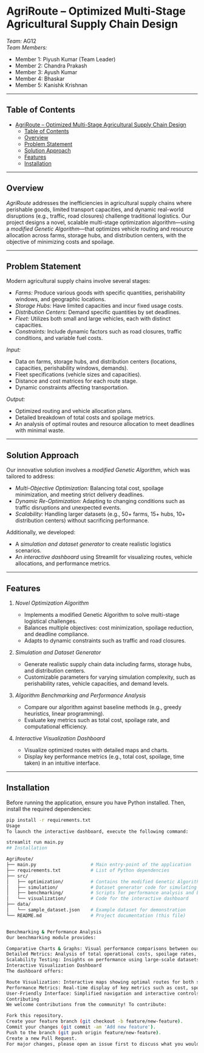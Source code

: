 # AgriRoute – Optimized Multi-Stage Agricultural Supply Chain Design

_Team:_ AG12  
_Team Members:_

- Member 1: Piyush Kumar (Team Leader)
- Member 2: Chandra Prakash
- Member 3: Ayush Kumar
- Member 4: Bhaskar
- Member 5: Kanishk Krishnan

---

## Table of Contents

- [AgriRoute – Optimized Multi-Stage Agricultural Supply Chain Design](#agriroute--optimized-multi-stage-agricultural-supply-chain-design)
  - [Table of Contents](#table-of-contents)
  - [Overview](#overview)
  - [Problem Statement](#problem-statement)
  - [Solution Approach](#solution-approach)
  - [Features](#features)
  - [Installation](#installation)

---

## Overview

_AgriRoute_ addresses the inefficiencies in agricultural supply chains where perishable goods, limited transport capacities, and dynamic real-world disruptions (e.g., traffic, road closures) challenge traditional logistics. Our project designs a novel, scalable multi-stage optimization algorithm—using a _modified Genetic Algorithm_—that optimizes vehicle routing and resource allocation across farms, storage hubs, and distribution centers, with the objective of minimizing costs and spoilage.

---

## Problem Statement

Modern agricultural supply chains involve several stages:

- _Farms:_ Produce various goods with specific quantities, perishability windows, and geographic locations.
- _Storage Hubs:_ Have limited capacities and incur fixed usage costs.
- _Distribution Centers:_ Demand specific quantities by set deadlines.
- _Fleet:_ Utilizes both small and large vehicles, each with distinct capacities.
- _Constraints:_ Include dynamic factors such as road closures, traffic conditions, and variable fuel costs.

_Input:_

- Data on farms, storage hubs, and distribution centers (locations, capacities, perishability windows, demands).
- Fleet specifications (vehicle sizes and capacities).
- Distance and cost matrices for each route stage.
- Dynamic constraints affecting transportation.

_Output:_

- Optimized routing and vehicle allocation plans.
- Detailed breakdown of total costs and spoilage metrics.
- An analysis of optimal routes and resource allocation to meet deadlines with minimal waste.

---

## Solution Approach

Our innovative solution involves a _modified Genetic Algorithm_, which was tailored to address:

- _Multi-Objective Optimization:_ Balancing total cost, spoilage minimization, and meeting strict delivery deadlines.
- _Dynamic Re-Optimization:_ Adapting to changing conditions such as traffic disruptions and unexpected events.
- _Scalability:_ Handling larger datasets (e.g., 50+ farms, 15+ hubs, 10+ distribution centers) without sacrificing performance.

Additionally, we developed:

- A _simulation and dataset generator_ to create realistic logistics scenarios.
- An _interactive dashboard_ using Streamlit for visualizing routes, vehicle allocations, and performance metrics.

---

## Features

1. _Novel Optimization Algorithm_

   - Implements a modified Genetic Algorithm to solve multi-stage logistical challenges.
   - Balances multiple objectives: cost minimization, spoilage reduction, and deadline compliance.
   - Adapts to dynamic constraints such as traffic and road closures.

2. _Simulation and Dataset Generator_

   - Generate realistic supply chain data including farms, storage hubs, and distribution centers.
   - Customizable parameters for varying simulation complexity, such as perishability rates, vehicle capacities, and demand levels.

3. _Algorithm Benchmarking and Performance Analysis_

   - Compare our algorithm against baseline methods (e.g., greedy heuristics, linear programming).
   - Evaluate key metrics such as total cost, spoilage rate, and computational efficiency.

4. _Interactive Visualization Dashboard_
   - Visualize optimized routes with detailed maps and charts.
   - Display key performance metrics (e.g., total cost, spoilage, time taken) in an intuitive interface.

---

## Installation

Before running the application, ensure you have Python installed. Then, install the required dependencies:

```bash
pip install -r requirements.txt
Usage
To launch the interactive dashboard, execute the following command:

streamlit run main.py
## Installation

AgriRoute/
├── main.py                    # Main entry-point of the application
├── requirements.txt           # List of Python dependencies
├── src/
│   ├── optimization/          # Contains the modified Genetic Algorithm implementation
│   ├── simulation/            # Dataset generator code for simulating logistics scenarios
│   ├── benchmarking/          # Scripts for performance analysis and benchmarking
│   └── visualization/         # Code for the interactive dashboard
├── data/
│   └── sample_dataset.json    # Example dataset for demonstration
└── README.md                  # Project documentation (this file)


Benchmarking & Performance Analysis
Our benchmarking module provides:

Comparative Charts & Graphs: Visual performance comparisons between our modified Genetic Algorithm and baseline methods.
Detailed Metrics: Analysis of total operational costs, spoilage rates, and computational efficiency.
Scalability Testing: Insights on performance using large-scale datasets with numerous farms, hubs, and distribution centers.
Interactive Visualization Dashboard
The dashboard offers:

Route Visualization: Interactive maps showing optimal routes for both small and large vehicles.
Performance Metrics: Real-time display of key metrics such as cost, spoilage, and processing time.
User-Friendly Interface: Simplified navigation and interactive controls for non-experts.
Contributing
We welcome contributions from the community! To contribute:

Fork this repository.
Create your feature branch (git checkout -b feature/new-feature).
Commit your changes (git commit -am 'Add new feature').
Push to the branch (git push origin feature/new-feature).
Create a new Pull Request.
For major changes, please open an issue first to discuss what you would like to change.
```
